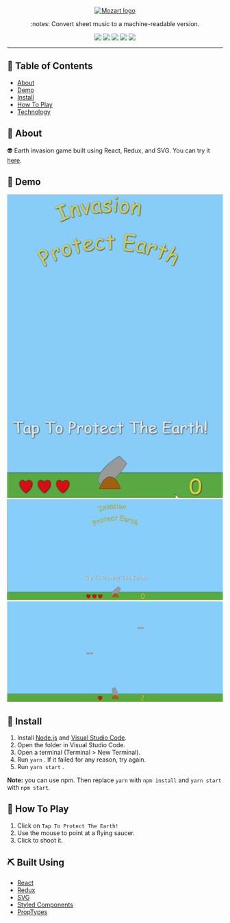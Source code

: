 <p align="center">
  <a href="" rel="noopener">
 <img width=400px height=210px src="https://github.com/aashrafh/mozart/blob/main/logo.svg" alt="Mozart logo"></a>
</p>

<p align="center"> :notes: Convert sheet music to a machine-readable version.
    <br> 
</p>

<p align="center">
  <a href="https://github.com/aashrafh/mozart/graphs/contributors" alt="Contributors">
        <img src="https://img.shields.io/github/contributors/aashrafh/mozart" /></a>
  
   <a href="https://github.com/aashrafh/mozart/issues" alt="Issues">
        <img src="https://img.shields.io/github/issues/aashrafh/mozart" /></a>
  
  <a href="https://github.com/aashrafh/mozart/network" alt="Forks">
        <img src="https://img.shields.io/github/forks/aashrafh/mozart" /></a>
        
  <a href="https://github.com/aashrafh/mozart/stargazers" alt="Stars">
        <img src="https://img.shields.io/github/stars/aashrafh/mozart" /></a>
        
  <a href="https://github.com/aashrafh/mozart/blob/master/LICENSE" alt="License">
        <img src="https://img.shields.io/github/license/aashrafh/mozart" /></a>
</p>


---

## 📝 Table of Contents
- [About](#about)
- [Demo](#demo)
- [Install](#Install)
- [How To Play](#play)
- [Technology](#tech)

## 🧐 About <a name = "about"></a>
👽 Earth invasion game built using React, Redux, and SVG. You can try it [here](https://aashrafh.github.io/Invasion/).

## 🎥 Demo 
<div name="demo" align="center" width=1189px>
  <p align="center">
  <img src="https://github.com/aashrafh/Invasion/blob/master/demo/demo.gif" alt="GIF Demo">
    <img src="https://github.com/aashrafh/Invasion/blob/master/demo/screenshot1.png" alt="Image Demo">
    <img src="https://github.com/aashrafh/Invasion/blob/master/demo/screenshot2.png" alt="Image Demo">
  </p>
  </div>

## 🏁 Install <a name = "Install"></a>
1. Install [Node.js](https://nodejs.org/en/) and [Visual Studio Code](https://code.visualstudio.com/).
2. Open the folder in Visual Studio Code.
3. Open a terminal (Terminal > New Terminal).
4. Run `yarn` . If it failed for any reason, try again.
5. Run `yarn start` .

**Note:** you can use npm. Then replace `yarn` with `npm install` and `yarn start` with `npm start`.

## 💭 How To Play <a name = "play"></a>
1. Click on ```Tap To Protect The Earth!```
2. Use the mouse to point at a flying saucer.
3. Click to shoot it.

## ⛏️ Built Using <a name = "tech"></a>
- [React](https://reactjs.org/)
- [Redux](https://redux.js.org/)
- [SVG](https://developer.mozilla.org/en/docs/Web/SVG)
- [Styled Components](https://www.styled-components.com/)
- [PropTypes](https://github.com/facebook/prop-types)
